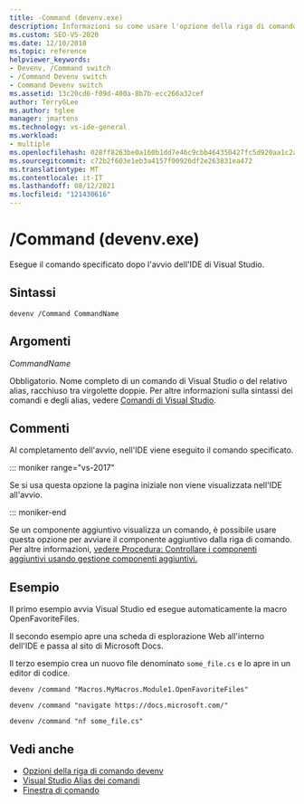 ```yaml
---
title: -Command (devenv.exe)
description: Informazioni su come usare l'opzione della riga di comando devenv del comando per eseguire un comando specificato dopo l'avvio dell Visual Studio IDE.
ms.custom: SEO-VS-2020
ms.date: 12/10/2018
ms.topic: reference
helpviewer_keywords:
- Devenv, /Command switch
- /Command Devenv switch
- Command Devenv switch
ms.assetid: 13c20cd6-f09d-400a-8b7b-ecc266a32cef
author: TerryGLee
ms.author: tglee
manager: jmartens
ms.technology: vs-ide-general
ms.workload:
- multiple
ms.openlocfilehash: 028ff8263be0a160b1dd7e46c9cbb464350427fc5d920aa1c2ae86fd8f59ce32
ms.sourcegitcommit: c72b2f603e1eb3a4157f00926df2e263831ea472
ms.translationtype: MT
ms.contentlocale: it-IT
ms.lasthandoff: 08/12/2021
ms.locfileid: "121430616"
---
```

# <a name="command-devenvexe"></a>/Command (devenv.exe)

Esegue il comando specificato dopo l'avvio dell'IDE di Visual Studio.

## <a name="syntax"></a>Sintassi

```shell
devenv /Command CommandName
```

## <a name="arguments"></a>Argomenti

*CommandName*

Obbligatorio. Nome completo di un comando di Visual Studio o del relativo alias, racchiuso tra virgolette doppie. Per altre informazioni sulla sintassi dei comandi e degli alias, vedere [Comandi di Visual Studio](../../ide/reference/visual-studio-commands.md).

## <a name="remarks"></a>Commenti

Al completamento dell'avvio, nell'IDE viene eseguito il comando specificato.

::: moniker range="vs-2017"

Se si usa questa opzione la pagina iniziale non viene visualizzata nell'IDE all'avvio.

::: moniker-end

Se un componente aggiuntivo visualizza un comando, è possibile usare questa opzione per avviare il componente aggiuntivo dalla riga di comando. Per altre informazioni, [vedere Procedura: Controllare i componenti aggiuntivi usando gestione componenti aggiuntivi.](/previous-versions/xwdatdwh(v=vs.140))

## <a name="example"></a>Esempio

Il primo esempio avvia Visual Studio ed esegue automaticamente la macro OpenFavoriteFiles.

Il secondo esempio apre una scheda di esplorazione Web all'interno dell'IDE e passa al sito di Microsoft Docs.

Il terzo esempio crea un nuovo file denominato `some_file.cs` e lo apre in un editor di codice.

```shell
devenv /command "Macros.MyMacros.Module1.OpenFavoriteFiles"

devenv /command "navigate https://docs.microsoft.com/"

devenv /command "nf some_file.cs"
```

## <a name="see-also"></a>Vedi anche

- [Opzioni della riga di comando devenv](../../ide/reference/devenv-command-line-switches.md)
- [Visual Studio Alias dei comandi](../../ide/reference/visual-studio-command-aliases.md)
- [Finestra di comando](command-window.md)
